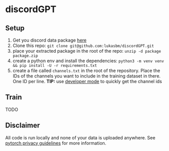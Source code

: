 # discordGPT

## Setup

1. Get you discord data package [here](https://support.discord.com/hc/en-us/articles/360004027692)
2. Clone this repo: `git clone git@github.com:lukasbm/discordGPT.git`
3. place your extracted package in the root of the repo: `unzip -d package package.zip`
4. create a python env and install the dependencies: `python3 -m venv venv && pip install -U -r requirements.txt`
5. create a file called `channels.txt` in the root of the repository.
   Place the IDs of the channels you want to include in the training dataset in there.
   One ID per line. **TIP:**
   use [developer mode](https://www.howtogeek.com/714348/how-to-enable-or-disable-developer-mode-on-discord/) to quickly
   get the channel ids

## Train

TODO

## Disclaimer

All code is run locally and none of your data is uploaded anywhere.
See [pytorch privacy guidelines](https://discuss.pytorch.org/privacy) for more information.